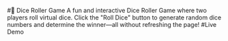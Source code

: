 #🎲 Dice Roller Game
A fun and interactive Dice Roller Game where two players roll virtual dice. Click the "Roll Dice" button to generate random dice numbers and determine the winner—all without refreshing the page!
#Live Demo
